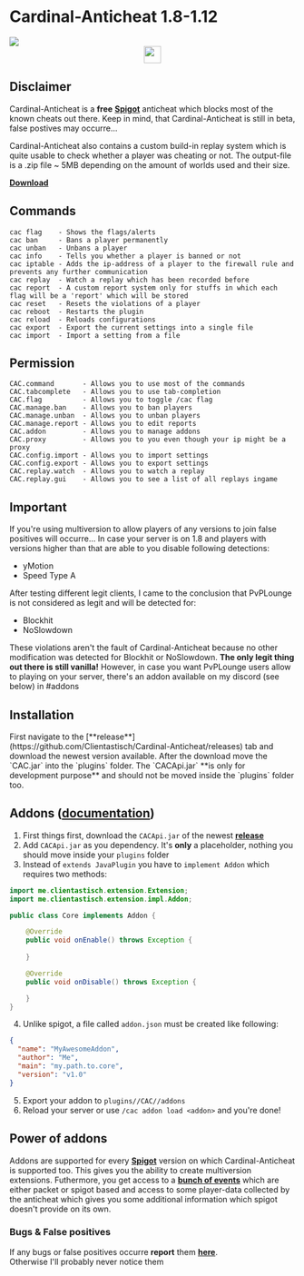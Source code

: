 # Cardinal-Anticheat 1.8-1.12

<img src="http://cac.dodo1213.de/img/banner.png">

<div align="center">
    <a href="https://link.lukasl.dev/cacdiscord">
        <img
            height="30" src="https://img.shields.io/discord/647922123192533022.svg?logo=discord&style=for-the-badge"
        />
    </a>
</div>

## Disclaimer

Cardinal-Anticheat is a **free** [**Spigot**](https://github.com/SpigotMC) anticheat which blocks most of the known cheats out there. Keep in mind, that Cardinal-Anticheat is still in beta, false postives may occurre... 

Cardinal-Anticheat also contains a custom build-in replay system which is quite usable to check whether a player was cheating or not. The output-file is a .zip file ~ 5MB depending on the amount of worlds used and their size.

[**Download**](#download)

## Commands

```
cac flag    - Shows the flags/alerts
cac ban     - Bans a player permanently
cac unban   - Unbans a player
cac info    - Tells you whether a player is banned or not
cac iptable - Adds the ip-address of a player to the firewall rule and prevents any further communication
cac replay  - Watch a replay which has been recorded before
cac report  - A custom report system only for stuffs in which each flag will be a 'report' which will be stored
cac reset   - Resets the violations of a player
cac reboot  - Restarts the plugin
cac reload  - Reloads configurations
cac export  - Export the current settings into a single file
cac import  - Import a setting from a file
```

## Permission

```
CAC.command       - Allows you to use most of the commands
CAC.tabcomplete   - Allows you to use tab-completion
CAC.flag          - Allows you to toggle /cac flag
CAC.manage.ban    - Allows you to ban players
CAC.manage.unban  - Allows you to unban players
CAC.manage.report - Allows you to edit reports
CAC.addon         - Allows you to manage addons
CAC.proxy         - Allows you to you even though your ip might be a proxy
CAC.config.import - Allows you to import settings
CAC.config.export - Allows you to export settings
CAC.replay.watch  - Allows you to watch a replay
CAC.replay.gui    - Allows you to see a list of all replays ingame
```

## Important

If you're using multiversion to allow players of any versions to join false positives will occurre...
In case your server is on 1.8 and players with versions higher than that are able to you disable following detections:
+ yMotion
+ Speed Type A

After testing different legit clients, I came to the conclusion that PvPLounge is not considered as legit and will be detected for:
+ Blockhit
+ NoSlowdown

These violations aren't the fault of Cardinal-Anticheat because no other modification was detected for Blockhit or NoSlowdown. **The only legit thing out there is still vanilla!**
However, in case you want PvPLounge users allow to playing on your server, there's an addon available on my discord (see below) in #addons


## Installation
<div id="download">
First navigate to the [**release**](https://github.com/Clientastisch/Cardinal-Anticheat/releases) tab and download the newest version available. After the download move the `CAC.jar` into the `plugins` folder. The `CACApi.jar` **is only for development purpose** and should not be moved inside the `plugins` folder too.
</div>

## Addons ([**documentation**](http://cac.dodo1213.de/doc/allclasses-noframe.html))

1. First things first, download the `CACApi.jar` of the newest [**release**](https://github.com/Clientastisch/Cardinal-Anticheat/releases)
2. Add `CACApi.jar` as you dependency. It's **only** a placeholder, nothing you should move inside your `plugins` folder
3. Instead of `extends JavaPlugin` you have to `implement Addon` which requires two methods:

```java
import me.clientastisch.extension.Extension;
import me.clientastisch.extension.impl.Addon;

public class Core implements Addon {

    @Override
    public void onEnable() throws Exception {
    
    }

    @Override
    public void onDisable() throws Exception {

    }
}
```

4. Unlike spigot, a file called `addon.json` must be created like following:

```json
{
  "name": "MyAwesomeAddon",
  "author": "Me",
  "main": "my.path.to.core",
  "version": "v1.0"
}
```

5. Export your addon to `plugins//CAC//addons`
6. Reload your server or use `/cac addon load <addon>` and you're done!

## Power of addons

Addons are supported for every [**Spigot**](https://github.com/SpigotMC) version on which Cardinal-Anticheat is supported too. This gives you the ability to create multiversion extensions. Futhermore, you get access to a [**bunch of events**](http://cac.dodo1213.de/doc/allclasses-noframe.html) which are either packet or spigot based and access to some player-data collected by the anticheat which gives you some additional information which spigot doesn't provide on its own.

### Bugs & False positives

If any bugs or false positives occurre **report** them [**here**](https://github.com/Clientastisch/Cardinal-Anticheat/issues/new/choose). <br>
Otherwise I'll probably never notice them
